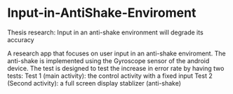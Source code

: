 # Input-in-AntiShake-Enviroment
Thesis research: Input in an anti-shake environment will degrade its accuracy

A research app that focuses on user input in an anti-shake enviroment.
The anti-shake is implemented using the Gyroscope sensor of the android device.
The test is designed to test the increase in error rate by having two tests:
  Test 1 (main activity): the control activity with a fixed input
  Test 2 (Second activity): a full screen display stablizer (anti-shake) 
  

